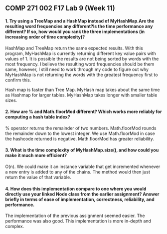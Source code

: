## COMP 271 002 F17 Lab 9 (Week 11)

#### 1. Try using a TreeMap and a HashMap instead of MyHashMap.Are the resulting word frequencies any different?Is the time performance any different? If so, how would you rank the three implementations (in increasing order of time complexity)?

HashMap and TreeMap return the same expected results. With this program, MyHashMap is currently returning different key value pairs with values of 1. It is possible the results are not being sorted by words with the most frequency. I believe the resulting word frequencies should be them same, however, I still need to work through my code to figure out why MyHashMap is not returning the words with the greatest frequency first to confirm this.

Hash map is faster than Tree Map. MyHash map takes about the same time as Hashmap for larger tables. MyHashMap takes longer with smaller table sizes.

#### 2. How are % and Math.floorMod different? Which works more reliably for computing a hash table index?

% operator returns the remainder of two numbers. Math.floorMod rounds the remainder down to the lowest integer. We use Math.floorMod in case the hashcode returned is negative. Math.floorMod has greater reliability.

#### 3. What is the time complexity of MyHashMap.size(), and how could you make it much more efficient?
O(n). We could make it an instance variable that get incremented whenever a new entry is added to any of the chains. The method would then just return the value of that variable.

#### 4. How does this implementation compare to one where you would directly use your linked Node class from the earlier assignment? Answer briefly in terms of ease of implementation, correctness, reliability, and performance.
The implementation of the previous assignment seemed easier. The performance was also good. This implementation is more in-depth and complex. 